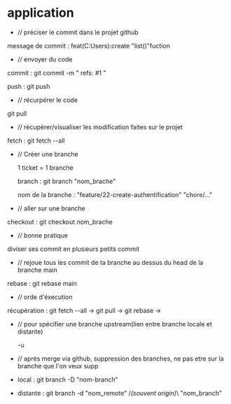 # application

- // préciser le commit dans le projet github

message de commit :
  feat(C:Users):create "list()"fuction

- // envoyer du code 

commit :
  git commit -m "
  refs: #1 "
  
push : 
  git push

- // récurpérer le code 

git pull

- // récupérer/visualiser les modification faites sur le projet

fetch :
  git fetch --all

- // Créer une branche 

  1 ticket = 1 branche
  
  branch :
    git branch "nom_brache"
    
  nom de la branche : "feature/22-create-authentification"
                      "chore/..."

- // aller sur une branche

checkout :
  git checkout nom_brache

- // bonne pratique

diviser ses commit en plusieurs petits commit 

- // rejoue tous les commit de ta branche au dessus du head de la branche main

rebase :
  git rebase main 

- // orde d'éxecution

récupération :
  git fetch --all ->
  git pull ->
  git rebase ->

- // pour spécifier une branche upstream(lien entre branche locale et distante)

  -u

- // après merge via github, suppression des branches, ne pas etre sur la branche que l'on veux supp

- local : git branch -D "nom-branch"

- distante : git branch -d "nom_remote" /*(souvent origin)*\ "nom_branch"
